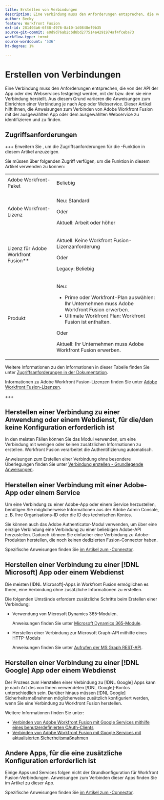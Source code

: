 ```yaml
---
title: Erstellen von Verbindungen
description: Eine Verbindung muss den Anforderungen entsprechen, die von der API der App oder des Webservices festgelegt werden, mit der bzw. dem sie eine Verbindung herstellt. Aus diesem Grund variieren die Anweisungen zum Einrichten einer Verbindung je nach App oder Webservice. Dieser Artikel hilft Ihnen, die Anweisungen zum Verbinden von Adobe Workfront Fusion mit der ausgewählten App oder dem ausgewählten Webservice zu identifizieren und zu finden.
author: Becky
feature: Workfront Fusion
exl-id: 281403a6-6f88-4976-8a10-1d0848ef9b35
source-git-commit: e0d9d76ab2cbd8bd277514a4291974af4fceba73
workflow-type: tm+mt
source-wordcount: '536'
ht-degree: 1%

---
```


# Erstellen von Verbindungen

Eine Verbindung muss den Anforderungen entsprechen, die von der API der App oder des Webservices festgelegt werden, mit der bzw. dem sie eine Verbindung herstellt. Aus diesem Grund variieren die Anweisungen zum Einrichten einer Verbindung je nach App oder Webservice. Dieser Artikel hilft Ihnen, die Anweisungen zum Verbinden von Adobe Workfront Fusion mit der ausgewählten App oder dem ausgewählten Webservice zu identifizieren und zu finden.

## Zugriffsanforderungen

+++ Erweitern Sie , um die Zugriffsanforderungen für die -Funktion in diesem Artikel anzuzeigen.

Sie müssen über folgenden Zugriff verfügen, um die Funktion in diesem Artikel verwenden zu können:

<table style="table-layout:auto">
 <col> 
 <col> 
 <tbody> 
  <tr> 
   <td role="rowheader">Adobe Workfront-Paket 
   <td> <p>Beliebig</p> </td> 
  </tr> 
  <tr data-mc-conditions=""> 
   <td role="rowheader">Adobe Workfront-Lizenz</td> 
   <td> <p>Neu: Standard</p><p>Oder</p><p>Aktuell: Arbeit oder höher</p> </td> 
  </tr> 
  <tr> 
   <td role="rowheader">Lizenz für Adobe Workfront Fusion**</td> 
   <td>
   <p>Aktuell: Keine Workfront Fusion-Lizenzanforderung</p>
   <p>Oder</p>
   <p>Legacy: Beliebig </p>
   </td> 
  </tr> 
  <tr> 
   <td role="rowheader">Produkt</td> 
   <td>
   <p>Neu:</p> <ul><li>Prime oder Workfront-Plan auswählen: Ihr Unternehmen muss Adobe Workfront Fusion erwerben.</li><li>Ultimate Workfront Plan: Workfront Fusion ist enthalten.</li></ul>
   <p>Oder</p>
   <p>Aktuell: Ihr Unternehmen muss Adobe Workfront Fusion erwerben.</p>
   </td> 
  </tr>
 </tbody> 
</table>

Weitere Informationen zu den Informationen in dieser Tabelle finden Sie unter [Zugriffsanforderungen in der Dokumentation](/help/workfront-fusion/references/licenses-and-roles/access-level-requirements-in-documentation.md).

Informationen zu Adobe Workfront Fusion-Lizenzen finden Sie unter [Adobe Workfront Fusion-Lizenzen](/help/workfront-fusion/set-up-and-manage-workfront-fusion/licensing-operations-overview/license-automation-vs-integration.md).

+++

## Herstellen einer Verbindung zu einer Anwendung oder einem Webdienst, für die/den keine Konfiguration erforderlich ist

In den meisten Fällen können Sie das Modul verwenden, um eine Verbindung mit wenigen oder keinen zusätzlichen Informationen zu erstellen. Workfront Fusion verarbeitet die Authentifizierung automatisch.

Anweisungen zum Erstellen einer Verbindung ohne besondere Überlegungen finden Sie unter [Verbindung erstellen - Grundlegende Anweisungen](/help/workfront-fusion/create-scenarios/connect-to-apps/connect-to-fusion-general.md).

## Herstellen einer Verbindung mit einer Adobe-App oder einem Service

Um eine Verbindung zu einer Adobe-App oder einem Service herzustellen, benötigen Sie möglicherweise Informationen aus der Adobe Admin Console, z. B. Ihre Organisations-ID oder die ID des technischen Kontos.

Sie können auch das Adobe Authenticator-Modul verwenden, um über eine einzige Verbindung eine Verbindung zu einer beliebigen Adobe-API herzustellen. Dadurch können Sie einfacher eine Verbindung zu Adobe-Produkten herstellen, die noch keinen dedizierten Fusion-Connector haben.

Spezifische Anweisungen finden Sie [im Artikel zum -Connector](/help/workfront-fusion/references/apps-and-modules/apps-and-modules-toc.md#connectors-for-adobe-products).

## Herstellen einer Verbindung zu einer [!DNL Microsoft] App oder einem Webdienst

Die meisten [!DNL Microsoft]-Apps in Workfront Fusion ermöglichen es Ihnen, eine Verbindung ohne zusätzliche Informationen zu erstellen.

Die folgenden Umstände erfordern zusätzliche Schritte beim Erstellen einer Verbindung:

* Verwendung von Microsoft Dynamics 365-Modulen.

  Anweisungen finden Sie unter [Microsoft Dynamics 365-Module](/help/workfront-fusion/references/apps-and-modules/third-party-connectors/microsoft-dynamics-365-modules.md).

* Herstellen einer Verbindung zur Microsoft Graph-API mithilfe eines HTTP-Moduls

  Anweisungen finden Sie unter [Aufrufen der MS Graph REST-API](/help/workfront-fusion/create-scenarios/connect-to-apps/call-the-ms-graph-rest-api.md).

## Herstellen einer Verbindung zu einer [!DNL Google] App oder einem Webdienst

Der Prozess zum Herstellen einer Verbindung zu [!DNL Google] Apps kann je nach Art des von Ihnen verwendeten [!DNL Google]-Kontos unterschiedlich sein. Darüber hinaus müssen [!DNL Google] Sicherheitsmaßnahmen möglicherweise zusätzlich konfiguriert werden, wenn Sie eine Verbindung zu Workfront Fusion herstellen.

Weitere Informationen finden Sie unter:

* [Verbinden von Adobe Workfront Fusion mit Google Services mithilfe eines benutzerdefinierten OAuth-Clients](/help/workfront-fusion/create-scenarios/connect-to-apps/connect-fusion-to-google-using-oauth.md)
* [Verbinden von Adobe Workfront Fusion mit Google Services mit aktualisierten Sicherheitsmaßnahmen](/help/workfront-fusion/create-scenarios/connect-to-apps/connect-to-google-with-new-security-measures.md)

## Andere Apps, für die eine zusätzliche Konfiguration erforderlich ist

Einige Apps und Services folgen nicht der Grundkonfiguration für Workfront Fusion-Verbindungen. Anweisungen zum Verbinden dieser Apps finden Sie im Artikel zu dieser App.

Spezifische Anweisungen finden Sie [im Artikel zum -Connector](/help/workfront-fusion/references/apps-and-modules/apps-and-modules-toc.md#connectors-for-third-party-applications).
